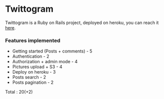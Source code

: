 # Twittogram

Twittogram is a Ruby on Rails project, deployed on heroku, you can reach it [here](https://twittogram.herokuapp.com/).

### Features implemented
* Getting started (Posts + comments) - 5
* Authentication - 2
* Authorization + admin mode - 4
* Pictures upload + S3 - 4
* Deploy on heroku - 3
* Posts search - 2
* Posts pagination - 2

Total : 20(+2)
